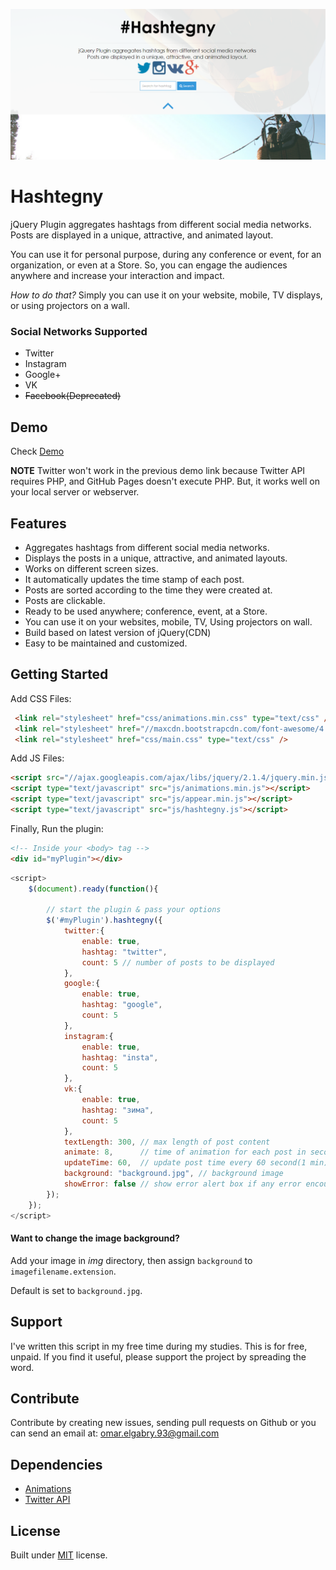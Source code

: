![Hashtegny](https://raw.githubusercontent.com/OmarElGabry/Hashtegny/master/img/hashtegny.PNG)

# Hashtegny

jQuery Plugin aggregates hashtags from different social media networks. Posts are displayed in a unique, attractive, and animated layout.

You can use it for personal purpose, during any conference or event, for an organization, or even at a Store. So, you can engage the audiences anywhere and increase your interaction and impact.

_How to do that?_ Simply you can use it on your website, mobile, TV displays, or using projectors on a wall.

### Social Networks Supported
+ Twitter
+ Instagram
+ Google+
+ VK
+ ~~Facebook(Deprecated)~~

## Demo

Check [Demo](http://omarelgabry.github.io/Hashtegny/)

**NOTE**  Twitter won't work in the previous demo link because Twitter API requires PHP, and GitHub Pages doesn't execute PHP. But, it works well on your local server or webserver.

## Features
+ Aggregates hashtags from different social media networks.
+ Displays the posts in a unique, attractive, and animated layouts.
+ Works on different screen sizes.
+ It automatically updates the time stamp of each post.
+ Posts are sorted according to the time they were created at.
+ Posts are clickable.
+ Ready to be used anywhere; conference, event, at a Store.
+ You can use it on your websites, mobile, TV, Using projectors on wall.
+ Build based on latest version of jQuery(CDN)
+ Easy to be maintained and customized.

## Getting Started

Add CSS Files:
```html
 <link rel="stylesheet" href="css/animations.min.css" type="text/css" />
 <link rel="stylesheet" href="//maxcdn.bootstrapcdn.com/font-awesome/4.3.0/css/font-awesome.min.css">
 <link rel="stylesheet" href="css/main.css" type="text/css" />
```

Add JS Files:
```html
<script src="//ajax.googleapis.com/ajax/libs/jquery/2.1.4/jquery.min.js"></script>
<script type="text/javascript" src="js/animations.min.js"></script>
<script type="text/javascript" src="js/appear.min.js"></script>
<script type="text/javascript" src="js/hashtegny.js"></script>
```

Finally, Run the plugin:
```html
<!-- Inside your <body> tag -->
<div id="myPlugin"></div>
```
```js
<script>
	$(document).ready(function(){
	
	    // start the plugin & pass your options
	    $('#myPlugin').hashtegny({
	        twitter:{
	            enable: true,
	            hashtag: "twitter",
	            count: 5 // number of posts to be displayed
	        },
	        google:{
	            enable: true,
	            hashtag: "google",
	            count: 5
	        },
	        instagram:{
	            enable: true,
	            hashtag: "insta",
	            count: 5
	        },
	        vk:{
	            enable: true,
	            hashtag: "зима",
	            count: 5
	        },
	        textLength: 300, // max length of post content
	        animate: 8,		 // time of animation for each post in seconds
	        updateTime: 60,  // update post time every 60 second(1 min)
			background: "background.jpg", // background image
	        showError: false // show error alert box if any error encountered
	    });
	});      
</script>
```
#### Want to change the image background?
Add your image in _img_ directory, then assign ```background``` to ```imagefilename.extension```. 

Default is set to ```background.jpg```.

## Support
I've written this script in my free time during my studies. This is for free, unpaid. If you find it useful, please support the project by spreading the word.

## Contribute <a name="contribute"></a>

Contribute by creating new issues, sending pull requests on Github or you can send an email at: omar.elgabry.93@gmail.com

## Dependencies
+ [Animations](https://github.com/joemottershaw/animations)
+ [Twitter API](https://github.com/J7mbo/twitter-api-php )

## License
Built under [MIT](http://www.opensource.org/licenses/mit-license.php) license.
